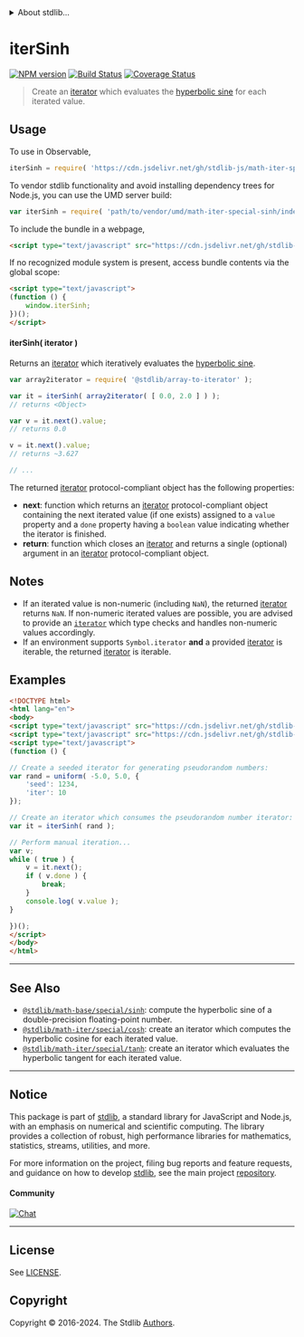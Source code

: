 <!--

@license Apache-2.0

Copyright (c) 2020 The Stdlib Authors.

Licensed under the Apache License, Version 2.0 (the "License");
you may not use this file except in compliance with the License.
You may obtain a copy of the License at

   http://www.apache.org/licenses/LICENSE-2.0

Unless required by applicable law or agreed to in writing, software
distributed under the License is distributed on an "AS IS" BASIS,
WITHOUT WARRANTIES OR CONDITIONS OF ANY KIND, either express or implied.
See the License for the specific language governing permissions and
limitations under the License.

-->


<details>
  <summary>
    About stdlib...
  </summary>
  <p>We believe in a future in which the web is a preferred environment for numerical computation. To help realize this future, we've built stdlib. stdlib is a standard library, with an emphasis on numerical and scientific computation, written in JavaScript (and C) for execution in browsers and in Node.js.</p>
  <p>The library is fully decomposable, being architected in such a way that you can swap out and mix and match APIs and functionality to cater to your exact preferences and use cases.</p>
  <p>When you use stdlib, you can be absolutely certain that you are using the most thorough, rigorous, well-written, studied, documented, tested, measured, and high-quality code out there.</p>
  <p>To join us in bringing numerical computing to the web, get started by checking us out on <a href="https://github.com/stdlib-js/stdlib">GitHub</a>, and please consider <a href="https://opencollective.com/stdlib">financially supporting stdlib</a>. We greatly appreciate your continued support!</p>
</details>

# iterSinh

[![NPM version][npm-image]][npm-url] [![Build Status][test-image]][test-url] [![Coverage Status][coverage-image]][coverage-url] <!-- [![dependencies][dependencies-image]][dependencies-url] -->

> Create an [iterator][mdn-iterator-protocol] which evaluates the [hyperbolic sine][@stdlib/math/base/special/sinh] for each iterated value.

<!-- Section to include introductory text. Make sure to keep an empty line after the intro `section` element and another before the `/section` close. -->

<section class="intro">

</section>

<!-- /.intro -->

<!-- Package usage documentation. -->



<section class="usage">

## Usage

To use in Observable,

```javascript
iterSinh = require( 'https://cdn.jsdelivr.net/gh/stdlib-js/math-iter-special-sinh@umd/browser.js' )
```

To vendor stdlib functionality and avoid installing dependency trees for Node.js, you can use the UMD server build:

```javascript
var iterSinh = require( 'path/to/vendor/umd/math-iter-special-sinh/index.js' )
```

To include the bundle in a webpage,

```html
<script type="text/javascript" src="https://cdn.jsdelivr.net/gh/stdlib-js/math-iter-special-sinh@umd/browser.js"></script>
```

If no recognized module system is present, access bundle contents via the global scope:

```html
<script type="text/javascript">
(function () {
    window.iterSinh;
})();
</script>
```

#### iterSinh( iterator )

Returns an [iterator][mdn-iterator-protocol] which iteratively evaluates the [hyperbolic sine][@stdlib/math/base/special/sinh].

```javascript
var array2iterator = require( '@stdlib/array-to-iterator' );

var it = iterSinh( array2iterator( [ 0.0, 2.0 ] ) );
// returns <Object>

var v = it.next().value;
// returns 0.0

v = it.next().value;
// returns ~3.627

// ...
```

The returned [iterator][mdn-iterator-protocol] protocol-compliant object has the following properties:

-   **next**: function which returns an [iterator][mdn-iterator-protocol] protocol-compliant object containing the next iterated value (if one exists) assigned to a `value` property and a `done` property having a `boolean` value indicating whether the iterator is finished.
-   **return**: function which closes an [iterator][mdn-iterator-protocol] and returns a single (optional) argument in an [iterator][mdn-iterator-protocol] protocol-compliant object.

</section>

<!-- /.usage -->

<!-- Package usage notes. Make sure to keep an empty line after the `section` element and another before the `/section` close. -->

<section class="notes">

## Notes

-   If an iterated value is non-numeric (including `NaN`), the returned [iterator][mdn-iterator-protocol] returns `NaN`. If non-numeric iterated values are possible, you are advised to provide an [`iterator`][mdn-iterator-protocol] which type checks and handles non-numeric values accordingly.
-   If an environment supports `Symbol.iterator` **and** a provided [iterator][mdn-iterator-protocol] is iterable, the returned [iterator][mdn-iterator-protocol] is iterable.

</section>

<!-- /.notes -->

<!-- Package usage examples. -->

<section class="examples">

## Examples

<!-- eslint no-undef: "error" -->

```html
<!DOCTYPE html>
<html lang="en">
<body>
<script type="text/javascript" src="https://cdn.jsdelivr.net/gh/stdlib-js/random-iter-uniform@umd/browser.js"></script>
<script type="text/javascript" src="https://cdn.jsdelivr.net/gh/stdlib-js/math-iter-special-sinh@umd/browser.js"></script>
<script type="text/javascript">
(function () {

// Create a seeded iterator for generating pseudorandom numbers:
var rand = uniform( -5.0, 5.0, {
    'seed': 1234,
    'iter': 10
});

// Create an iterator which consumes the pseudorandom number iterator:
var it = iterSinh( rand );

// Perform manual iteration...
var v;
while ( true ) {
    v = it.next();
    if ( v.done ) {
        break;
    }
    console.log( v.value );
}

})();
</script>
</body>
</html>
```

</section>

<!-- /.examples -->

<!-- Section to include cited references. If references are included, add a horizontal rule *before* the section. Make sure to keep an empty line after the `section` element and another before the `/section` close. -->

<section class="references">

</section>

<!-- /.references -->

<!-- Section for related `stdlib` packages. Do not manually edit this section, as it is automatically populated. -->

<section class="related">

* * *

## See Also

-   <span class="package-name">[`@stdlib/math-base/special/sinh`][@stdlib/math/base/special/sinh]</span><span class="delimiter">: </span><span class="description">compute the hyperbolic sine of a double-precision floating-point number.</span>
-   <span class="package-name">[`@stdlib/math-iter/special/cosh`][@stdlib/math/iter/special/cosh]</span><span class="delimiter">: </span><span class="description">create an iterator which computes the hyperbolic cosine for each iterated value.</span>
-   <span class="package-name">[`@stdlib/math-iter/special/tanh`][@stdlib/math/iter/special/tanh]</span><span class="delimiter">: </span><span class="description">create an iterator which evaluates the hyperbolic tangent for each iterated value.</span>

</section>

<!-- /.related -->

<!-- Section for all links. Make sure to keep an empty line after the `section` element and another before the `/section` close. -->


<section class="main-repo" >

* * *

## Notice

This package is part of [stdlib][stdlib], a standard library for JavaScript and Node.js, with an emphasis on numerical and scientific computing. The library provides a collection of robust, high performance libraries for mathematics, statistics, streams, utilities, and more.

For more information on the project, filing bug reports and feature requests, and guidance on how to develop [stdlib][stdlib], see the main project [repository][stdlib].

#### Community

[![Chat][chat-image]][chat-url]

---

## License

See [LICENSE][stdlib-license].


## Copyright

Copyright &copy; 2016-2024. The Stdlib [Authors][stdlib-authors].

</section>

<!-- /.stdlib -->

<!-- Section for all links. Make sure to keep an empty line after the `section` element and another before the `/section` close. -->

<section class="links">

[npm-image]: http://img.shields.io/npm/v/@stdlib/math-iter-special-sinh.svg
[npm-url]: https://npmjs.org/package/@stdlib/math-iter-special-sinh

[test-image]: https://github.com/stdlib-js/math-iter-special-sinh/actions/workflows/test.yml/badge.svg?branch=main
[test-url]: https://github.com/stdlib-js/math-iter-special-sinh/actions/workflows/test.yml?query=branch:main

[coverage-image]: https://img.shields.io/codecov/c/github/stdlib-js/math-iter-special-sinh/main.svg
[coverage-url]: https://codecov.io/github/stdlib-js/math-iter-special-sinh?branch=main

<!--

[dependencies-image]: https://img.shields.io/david/stdlib-js/math-iter-special-sinh.svg
[dependencies-url]: https://david-dm.org/stdlib-js/math-iter-special-sinh/main

-->

[chat-image]: https://img.shields.io/gitter/room/stdlib-js/stdlib.svg
[chat-url]: https://app.gitter.im/#/room/#stdlib-js_stdlib:gitter.im

[stdlib]: https://github.com/stdlib-js/stdlib

[stdlib-authors]: https://github.com/stdlib-js/stdlib/graphs/contributors

[umd]: https://github.com/umdjs/umd
[es-module]: https://developer.mozilla.org/en-US/docs/Web/JavaScript/Guide/Modules

[deno-url]: https://github.com/stdlib-js/math-iter-special-sinh/tree/deno
[deno-readme]: https://github.com/stdlib-js/math-iter-special-sinh/blob/deno/README.md
[umd-url]: https://github.com/stdlib-js/math-iter-special-sinh/tree/umd
[umd-readme]: https://github.com/stdlib-js/math-iter-special-sinh/blob/umd/README.md
[esm-url]: https://github.com/stdlib-js/math-iter-special-sinh/tree/esm
[esm-readme]: https://github.com/stdlib-js/math-iter-special-sinh/blob/esm/README.md
[branches-url]: https://github.com/stdlib-js/math-iter-special-sinh/blob/main/branches.md

[stdlib-license]: https://raw.githubusercontent.com/stdlib-js/math-iter-special-sinh/main/LICENSE

[mdn-iterator-protocol]: https://developer.mozilla.org/en-US/docs/Web/JavaScript/Reference/Iteration_protocols#The_iterator_protocol

<!-- <related-links> -->

[@stdlib/math/base/special/sinh]: https://github.com/stdlib-js/math-base-special-sinh/tree/umd

[@stdlib/math/iter/special/cosh]: https://github.com/stdlib-js/math-iter-special-cosh/tree/umd

[@stdlib/math/iter/special/tanh]: https://github.com/stdlib-js/math-iter-special-tanh/tree/umd

<!-- </related-links> -->

</section>

<!-- /.links -->
